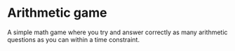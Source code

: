 # Arithmetic game

A simple math game where you try and answer correctly as many arithmetic questions as you can within a time constraint.
